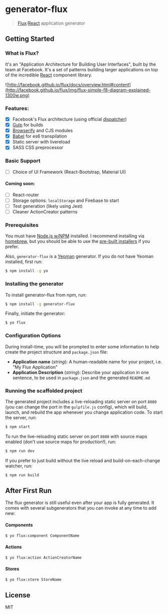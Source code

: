 # generator-flux

> [Flux](http://facebook.github.io/flux/)/[React](http://facebook.github.io/react/) application generator

## Getting Started

### What is Flux?

It's an "Application Architecture for Building User Interfaces", built by the team at Facebook. It's a set of patterns building larger applications on top of the incredible [React](http://facebook.github.io/react/) component library.

![http://facebook.github.io/flux/docs/overview.html#content](http://facebook.github.io/flux/img/flux-simple-f8-diagram-explained-1300w.png)


### Features:
- [x] Facebook's Flux architecture (using official [dispatcher](https://github.com/facebook/flux/blob/master/src/Dispatcher.js))
- [x] [Gulp](http://gulpjs.com/) for builds
- [x] [Browserify](http://browserify.org/) and CJS modules
- [x] [Babel](https://babeljs.io/) for es6 transpilation
- [x] Static server with livereload
- [x] SASS CSS preprocessor

### Basic Support
- [ ] Choice of UI Framework (React-Bootstrap, Material UI)

#### Coming soon:
- [ ] React-router
- [ ] Storage options: `localStorage` and Firebase to start
- [ ] Test generation (likely using Jest)
- [ ] Cleaner ActionCreator patterns

### Prerequisites

You must have [Node.js w/NPM](http://nodejs.org/) installed. I recommend installing via [homebrew](http://brew.sh/), but you should be able to use the [pre-built installers](http://nodejs.org/download/) if you prefer.

Also, `generator-flux` is a [Yeoman](http://yeoman.io/) generator. If you do not have Yeoman installed, first run:

```bash
$ npm install -g yo
```

### Installing the generator

To install generator-flux from npm, run:

```bash
$ npm install -g generator-flux
```

Finally, initiate the generator:

```bash
$ yo flux
```


### Configuration Options

During install-time, you will be prompted to enter some information to help create the project structure and `package.json` file:

* __Application name__ (_string_): A human-readable name for your project, i.e. "My Flux Application"
* __Application Description__ (_string_): Describe your application in one sentence, to be used in `package.json` and the generated `README.md`


### Running the scaffolded project

The generated project includes a live-reloading static server on port `8080` (you can change the port in the `gulpfile.js` config), which will build, launch, and rebuild the app whenever you change application code. To start the server, run:

```bash
$ npm start
```

To run the live-reloading static server on port `8080` with source maps enabled (don't use source maps for production!), run: 

```bash
$ npm run dev
```

If you prefer to just build without the live reload and build-on-each-change watcher, run:

```bash
$ npm run build
```


## After First Run

The flux generator is still useful even after your app is fully generated. It comes with several subgenerators that you can invoke at any time to add new:

#### Components
```bash
$ yo flux:component ComponentName
```

#### Actions
```bash
$ yo flux:action ActionCreatorName
```

#### Stores
```bash
$ yo flux:store StoreName
```


## License

MIT
